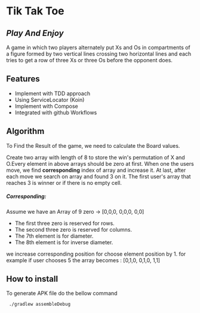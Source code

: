 # Tik Tak Toe
## _Play And Enjoy_
A game in which two players alternately put Xs and Os in compartments of a figure formed by two vertical lines crossing two horizontal lines and each tries to get a row of three Xs or three Os before the opponent does.


## Features
- Implement with TDD approach
- Using ServiceLocator (Koin)
- Implement with Compose
- Integrated with github Workflows

## Algorithm

To Find the Result of the game, we need to calculate the Board values.

Create two array with length of 8 to store the win's permutation of X and O.Every element in above arrays should be zero at first. When one the users move, we find __corresponding__ index of array and increase it. At last, after each move we search on array and found 3 on it. The first user's array that reaches 3 is winner or if there is no empty cell.

##### Corresponding:
Assume we have an Array of 9 zero ->
[0,0,0, 0,0,0, 0,0]

- The first three zero is reserved for rows.
- The second three zero is reserved for columns.
- The 7th element is for diameter.
- The 8th element is for inverse diameter.

we increase  corresponding position for choose element position by 1.
for example if user chooses 5 the array becomes : [0,1,0, 0,1,0, 1,1]


## How to install

To generate APK file do the bellow command
 ```
  ./gradlew assembleDebug
 ```


